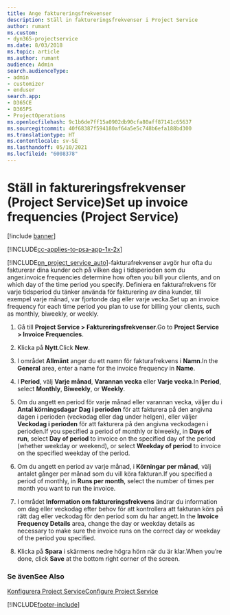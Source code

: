 ```yaml
---
title: Ange faktureringsfrekvenser
description: Ställ in faktureringsfrekvenser i Project Service
author: rumant
ms.custom:
- dyn365-projectservice
ms.date: 8/03/2018
ms.topic: article
ms.author: rumant
audience: Admin
search.audienceType:
- admin
- customizer
- enduser
search.app:
- D365CE
- D365PS
- ProjectOperations
ms.openlocfilehash: 9c1b6de7ff15a0902db90cfa80aff87141c65637
ms.sourcegitcommit: 40f68387f594180af64a5e5c748b6efa188bd300
ms.translationtype: HT
ms.contentlocale: sv-SE
ms.lasthandoff: 05/10/2021
ms.locfileid: "6008378"
---
```

# <a name="set-up-invoice-frequencies-project-service"></a><span data-ttu-id="1246a-103">Ställ in faktureringsfrekvenser (Project Service)</span><span class="sxs-lookup"><span data-stu-id="1246a-103">Set up invoice frequencies (Project Service)</span></span>

[!include [banner](../includes/psa-now-project-operations.md)]

[!INCLUDE[cc-applies-to-psa-app-1x-2x](../includes/cc-applies-to-psa-app-1x-2x.md)]

[!INCLUDE[pn_project_service_auto](../includes/pn-project-service-auto.md)]<span data-ttu-id="1246a-104">-fakturafrekvenser avgör hur ofta du fakturerar dina kunder och på vilken dag i tidsperioden som du anger.</span><span class="sxs-lookup"><span data-stu-id="1246a-104">invoice frequencies determine how often you bill your clients, and on which day of the time period you specify.</span></span> <span data-ttu-id="1246a-105">Definiera en fakturafrekvens för varje tidsperiod du tänker använda för fakturering av dina kunder, till exempel varje månad, var fjortonde dag eller varje vecka.</span><span class="sxs-lookup"><span data-stu-id="1246a-105">Set up an invoice frequency for each time period you plan to use for billing your clients, such as monthly, biweekly, or weekly.</span></span>  
  
1.  <span data-ttu-id="1246a-106">Gå till **Project Service > Faktureringsfrekvenser**.</span><span class="sxs-lookup"><span data-stu-id="1246a-106">Go to **Project Service > Invoice Frequencies**.</span></span>  
  
2.  <span data-ttu-id="1246a-107">Klicka på **Nytt**.</span><span class="sxs-lookup"><span data-stu-id="1246a-107">Click **New**.</span></span>  
  
3.  <span data-ttu-id="1246a-108">I området **Allmänt** anger du ett namn för fakturafrekvens i **Namn**.</span><span class="sxs-lookup"><span data-stu-id="1246a-108">In the **General** area, enter a name for the invoice frequency in **Name**.</span></span>  
  
4.  <span data-ttu-id="1246a-109">I **Period**, välj **Varje månad**, **Varannan vecka** eller **Varje vecka**.</span><span class="sxs-lookup"><span data-stu-id="1246a-109">In **Period**, select **Monthly**, **Biweekly**, or **Weekly**.</span></span>  
  
5.  <span data-ttu-id="1246a-110">Om du angett en period för varje månad eller varannan vecka, väljer du i **Antal körningsdagar** **Dag i perioden** för att fakturera på den angivna dagen i perioden (veckodag eller dag under helgen), eller väljer **Veckodag i perioden** för att fakturera på den angivna veckodagen i perioden.</span><span class="sxs-lookup"><span data-stu-id="1246a-110">If you specified a period of monthly or biweekly, in **Days of run**, select **Day of period** to invoice on the specified day of the period (whether weekday or weekend), or select **Weekday of period** to invoice on the specified weekday of the period.</span></span>  
  
6.  <span data-ttu-id="1246a-111">Om du angett en period av varje månad, i **Körningar per månad**, välj antalet gånger per månad som du vill köra fakturan.</span><span class="sxs-lookup"><span data-stu-id="1246a-111">If you specified a period of monthly, in **Runs per month**, select the number of times per month you want to run the invoice.</span></span>  
  
7.  <span data-ttu-id="1246a-112">I området **Information om faktureringsfrekvens** ändrar du information om dag eller veckodag efter behov för att kontrollera att fakturan körs på rätt dag eller veckodag för den period som du har angett.</span><span class="sxs-lookup"><span data-stu-id="1246a-112">In the **Invoice Frequency Details** area, change the day or weekday details as necessary to make sure the invoice runs on the correct day or weekday of the period you specified.</span></span>  
  
8.  <span data-ttu-id="1246a-113">Klicka på **Spara** i skärmens nedre högra hörn när du är klar.</span><span class="sxs-lookup"><span data-stu-id="1246a-113">When you’re done, click **Save** at the bottom right corner of the screen.</span></span>  
  
### <a name="see-also"></a><span data-ttu-id="1246a-114">Se även</span><span class="sxs-lookup"><span data-stu-id="1246a-114">See Also</span></span>  
 [<span data-ttu-id="1246a-115">Konfigurera Project Service</span><span class="sxs-lookup"><span data-stu-id="1246a-115">Configure Project Service</span></span>](../psa/configure.md)


[!INCLUDE[footer-include](../includes/footer-banner.md)]